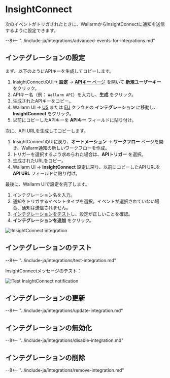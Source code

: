 # InsightConnect

次のイベントがトリガされたときに、WallarmからInsightConnectに通知を送信するように設定できます。

--8<-- "../include-ja/integrations/advanced-events-for-integrations.md"

## インテグレーションの設定

まず、以下のようにAPIキーを生成してコピーします。

1. InsightConnectのUI→ **設定** → [**APIキー** ページ](https://insight.rapid7.com/platform#/apiKeyManagement) を開いて **新規ユーザーキー** をクリック。
2. APIキー名（例： `Wallarm API`）を入力し、**生成** をクリック。
3. 生成されたAPIキーをコピー。
4. Wallarm UI → [US](https://us1.my.wallarm.com/integrations/) または [EU](https://my.wallarm.com/integrations/) クラウドの **インテグレーション** に移動し、**InsightConnect** をクリック。
4. 以前にコピーしたAPIキーを **APIキー** フィールドに貼り付け。

次に、API URLを生成してコピーします。

1. InsightConnectのUIに戻り、**オートメーション** → **ワークフロー** ページを開き、Wallarm通知の新しいワークフローを作成。
2. トリガーを選択するよう求められた場合は、**APIトリガー** を選択。
3. 生成されたURLをコピー。
4. Wallarm UI → **InsightConnect** 設定に戻り、以前にコピーしたAPI URLを **API URL** フィールドに貼り付け。

最後に、Wallarm UIで設定を完了します。

1. インテグレーション名を入力。
2. 通知をトリガするイベントタイプを選択。イベントが選択されていない場合、通知は送信されません。
3. [インテグレーションをテスト](#testing-integration)し、設定が正しいことを確認。
4. **インテグレーションを追加** をクリック。

![!InsightConnect integration](../../../images/user-guides/settings/integrations/add-insightconnect-integration.png)

## インテグレーションのテスト

--8<-- "../include-ja/integrations/test-integration.md"

InsightConnectメッセージのテスト：

![!Test InsightConnect notification](../../../images/user-guides/settings/integrations/test-insightconnect-scope-changed.png)

## インテグレーションの更新

--8<-- "../include-ja/integrations/update-integration.md"

## インテグレーションの無効化

--8<-- "../include-ja/integrations/disable-integration.md"

## インテグレーションの削除

--8<-- "../include-ja/integrations/remove-integration.md"